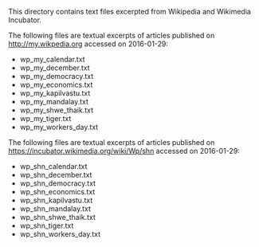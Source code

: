 This directory contains text files excerpted from Wikipedia and
Wikimedia Incubator.

The following files are textual excerpts of articles published on
http://my.wikpedia.org accessed on 2016-01-29:

* wp_my_calendar.txt
* wp_my_december.txt
* wp_my_democracy.txt
* wp_my_economics.txt
* wp_my_kapilvastu.txt
* wp_my_mandalay.txt
* wp_my_shwe_thaik.txt
* wp_my_tiger.txt
* wp_my_workers_day.txt

The following files are textual excerpts of articles published on
https://incubator.wikimedia.org/wiki/Wp/shn accessed on 2016-01-29:

* wp_shn_calendar.txt
* wp_shn_december.txt
* wp_shn_democracy.txt
* wp_shn_economics.txt
* wp_shn_kapilvastu.txt
* wp_shn_mandalay.txt
* wp_shn_shwe_thaik.txt
* wp_shn_tiger.txt
* wp_shn_workers_day.txt
